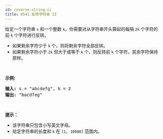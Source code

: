 ```yaml
---
id: reverse-string-ii
title: 0541.反转字符串 II
---
```

给定一个字符串 <code>s</code> 和一个整数 <code>k</code>，你需要对从字符串开头算起的每隔 <code>2k</code> 个字符的前 <code>k</code> 个字符进行反转。


- 如果剩余字符少于 <code>k</code> 个，则将剩余字符全部反转。
- 如果剩余字符小于 <code>2k</code> 但大于或等于 <code>k</code> 个，则反转前 <code>k</code> 个字符，其余字符保持原样。

 

**示例:**


<pre><strong>输入:</strong> s = &#34;abcdefg&#34;, k = 2<br/><strong>输出:</strong> &#34;bacdfeg&#34;<br/></pre>

 

**提示：**

- 该字符串只包含小写英文字母。
- 给定字符串的长度和 <code>k</code> 在 <code>[1, 10000]</code> 范围内。